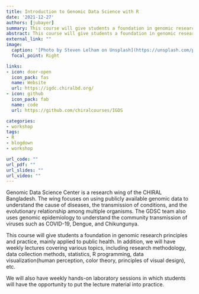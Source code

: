 ```yaml
---
title: Introduction to Genomic Data Science with R
date: '2021-12-27'
authors: [jubayer]
summary: This course will give students a foundation in genomic research principles and practice, mainly applied to public health.
abstract: This course will give students a foundation in genomic research principles and practice, mainly applied to public health. In addition, we will have weekly lectures covering various topics, including research methodology, data collection methods, statistics, R programming, data visualization(human perception, color theory, principles of visual design), etc.
external_link: ""
image:
  caption: '[Photo by Steven Lelham on Unsplash](https://unsplash.com/photos/atSaEOeE8Nk)'
  focal_point: Right

links:
- icon: door-open
  icon_pack: fas
  name: Website 
  url: https://igdc.chiralbd.org/
- icon: github
  icon_pack: fab
  name: code
  url: https://github.com/chiralcourses/IGDS

categories:
- workshop
tags:
- R
- blogdown
- workshop

url_code: ""
url_pdf: ""
url_slides: ""
url_video: ""
---
```


Genomic Data Science Center is a research wing of the CHIRAL Bangladesh. The wing focuses on using publicly available genomic data to understand the cause of diseases, the transmission of conditions, and the evolutionary relationship among multiple organisms. The GDSC team also uses genomic epidemiology to understand the community transmission of viruses such as COVID-19, Dengue, and Chikungunya.

This course will give students a foundation in genomic research principles and practice, mainly applied to public health. In addition, we will have weekly lectures covering various topics, including research methodology, data collection methods, statistics, R programming, data visualization(human perception, color theory, principles of visual design), etc.

We will also have weekly hands-on laboratory sessions in which students will have the opportunity to put the lecture material into practice.

